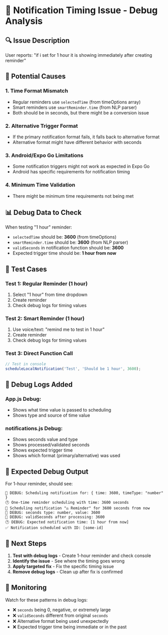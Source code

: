 # 🚨 Notification Timing Issue - Debug Analysis

## 🔍 Issue Description
User reports: "if i set for 1 hour it is showing immediately after creating reminder"

## 🧐 Potential Causes

### **1. Time Format Mismatch**
- Regular reminders use `selectedTime` (from timeOptions array)
- Smart reminders use `smartReminder.time` (from NLP parser)
- Both should be in seconds, but there might be a conversion issue

### **2. Alternative Trigger Format**
- If the primary notification format fails, it falls back to alternative format
- Alternative format might have different behavior with seconds

### **3. Android/Expo Go Limitations**
- Some notification triggers might not work as expected in Expo Go
- Android has specific requirements for notification timing

### **4. Minimum Time Validation**
- There might be minimum time requirements not being met

## 📊 Debug Data to Check

When testing "1 hour" reminder:
- `selectedTime` should be: **3600** (from timeOptions)
- `smartReminder.time` should be: **3600** (from NLP parser)
- `validSeconds` in notification function should be: **3600**
- Expected trigger time should be: **1 hour from now**

## 🧪 Test Cases

### **Test 1: Regular Reminder (1 hour)**
1. Select "1 hour" from time dropdown
2. Create reminder
3. Check debug logs for timing values

### **Test 2: Smart Reminder (1 hour)**
1. Use voice/text: "remind me to test in 1 hour"
2. Create reminder  
3. Check debug logs for timing values

### **Test 3: Direct Function Call**
```javascript
// Test in console
scheduleLocalNotification('Test', 'Should be 1 hour', 3600);
```

## 🔧 Debug Logs Added

### **App.js Debug:**
- Shows what time value is passed to scheduling
- Shows type and source of time value

### **notifications.js Debug:**
- Shows seconds value and type
- Shows processed/validated seconds
- Shows expected trigger time
- Shows which format (primary/alternative) was used

## 🎯 Expected Debug Output

For 1-hour reminder, should see:
```
🔧 DEBUG: Scheduling notification for: { time: 3600, timeType: "number" }
🕐 One-time reminder scheduling with time: 3600 seconds
📅 Scheduling notification "⚖️ Reminder" for 3600 seconds from now
🔧 DEBUG: seconds type: number, value: 3600
🔧 DEBUG: validSeconds after processing: 3600
🕐 DEBUG: Expected notification time: [1 hour from now]
✅ Notification scheduled with ID: [some-id]
```

## 🚀 Next Steps

1. **Test with debug logs** - Create 1-hour reminder and check console
2. **Identify the issue** - See where the timing goes wrong
3. **Apply targeted fix** - Fix the specific timing issue
4. **Remove debug logs** - Clean up after fix is confirmed

## 🔄 Monitoring

Watch for these patterns in debug logs:
- ❌ `seconds` being 0, negative, or extremely large
- ❌ `validSeconds` different from original `seconds`
- ❌ Alternative format being used unexpectedly
- ❌ Expected trigger time being immediate or in the past